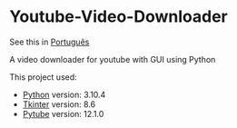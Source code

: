 # Youtube-Video-Downloader
See this in [Português](https://github.com/Ranbut/Youtube-Video-Downloader/blob/main/README.br.md)

A video downloader for youtube with GUI using Python

This project used:

* [Python](https://www.python.org/downloads/release/python-3104/) version: 3.10.4
* [Tkinter](https://docs.python.org/3/library/tkinter.html) version: 8.6
* [Pytube](https://github.com/pytube/pytube) version: 12.1.0
